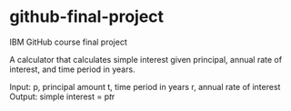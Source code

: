 # github-final-project
IBM GitHub course final project

A calculator that calculates simple interest given principal, annual rate of interest, and time period in years.

Input:
  p, principal amount
  t, time period in years
  r, annual rate of interest
Output:
  simple interest = p*t*r
